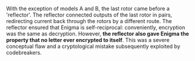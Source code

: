With the exception of models A and B, the last rotor came before a 'reflector'. 
The reflector connected outputs of the last rotor in pairs, redirecting current back 
through the rotors by a different route. The reflector ensured that Enigma is self-reciprocal: 
conveniently, encryption was the same as decryption. However, __the reflector also gave Enigma 
the property that no letter ever encrypted to itself__. This was a severe conceptual flaw 
and a cryptological mistake subsequently exploited by codebreakers.

